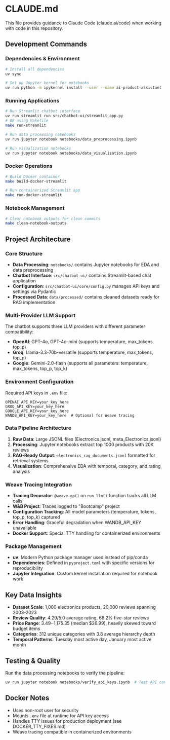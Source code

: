 # CLAUDE.md

This file provides guidance to Claude Code (claude.ai/code) when working with code in this repository.

## Development Commands

### Dependencies & Environment
```bash
# Install all dependencies
uv sync

# Set up Jupyter kernel for notebooks
uv run python -m ipykernel install --user --name ai-product-assistant
```

### Running Applications
```bash
# Run Streamlit chatbot interface
uv run streamlit run src/chatbot-ui/streamlit_app.py
# OR using Makefile
make run-streamlit

# Run data processing notebooks
uv run jupyter notebook notebooks/data_preprocessing.ipynb

# Run visualization notebooks  
uv run jupyter notebook notebooks/data_visualization.ipynb
```

### Docker Operations
```bash
# Build Docker container
make build-docker-streamlit

# Run containerized Streamlit app
make run-docker-streamlit
```

### Notebook Management
```bash
# Clear notebook outputs for clean commits
make clean-notebook-outputs
```

## Project Architecture

### Core Structure
- **Data Processing**: `notebooks/` contains Jupyter notebooks for EDA and data preprocessing
- **Chatbot Interface**: `src/chatbot-ui/` contains Streamlit-based chat application
- **Configuration**: `src/chatbot-ui/core/config.py` manages API keys and settings via Pydantic
- **Processed Data**: `data/processed/` contains cleaned datasets ready for RAG implementation

### Multi-Provider LLM Support
The chatbot supports three LLM providers with different parameter compatibility:
- **OpenAI**: GPT-4o, GPT-4o-mini (supports temperature, max_tokens, top_p)
- **Groq**: Llama-3.3-70b-versatile (supports temperature, max_tokens, top_p)  
- **Google**: Gemini-2.0-flash (supports all parameters: temperature, max_tokens, top_p, top_k)

### Environment Configuration
Required API keys in `.env` file:
```
OPENAI_API_KEY=your_key_here
GROQ_API_KEY=your_key_here  
GOOGLE_API_KEY=your_key_here
WANDB_API_KEY=your_key_here  # Optional for Weave tracing
```

### Data Pipeline Architecture
1. **Raw Data**: Large JSONL files (Electronics.jsonl, meta_Electronics.jsonl)
2. **Processing**: Jupyter notebooks extract top 1000 products with 20K reviews
3. **RAG-Ready Output**: `electronics_rag_documents.jsonl` formatted for retrieval systems
4. **Visualization**: Comprehensive EDA with temporal, category, and rating analysis

### Weave Tracing Integration
- **Tracing Decorator**: `@weave.op()` on `run_llm()` function tracks all LLM calls
- **W&B Project**: Traces logged to "Bootcamp" project
- **Configuration Tracking**: All model parameters (temperature, tokens, top_p, top_k) captured
- **Error Handling**: Graceful degradation when WANDB_API_KEY unavailable
- **Docker Support**: Special TTY handling for containerized environments

### Package Management
- **uv**: Modern Python package manager used instead of pip/conda
- **Dependencies**: Defined in `pyproject.toml` with specific versions for reproducibility
- **Jupyter Integration**: Custom kernel installation required for notebook work

## Key Data Insights
- **Dataset Scale**: 1,000 electronics products, 20,000 reviews spanning 2003-2023
- **Review Quality**: 4.29/5.0 average rating, 68.2% five-star reviews
- **Price Range**: $3.49-$1,175.35 (median $26.99), heavily skewed toward budget items
- **Categories**: 312 unique categories with 3.8 average hierarchy depth
- **Temporal Patterns**: Tuesday most active day, January most active month

## Testing & Quality
Run the data processing notebooks to verify the pipeline:
```bash
uv run jupyter notebook notebooks/verify_api_keys.ipynb  # Test API configuration
```

## Docker Notes
- Uses non-root user for security
- Mounts `.env` file at runtime for API key access
- Handles TTY issues for production deployment (see DOCKER_TTY_FIXES.md)
- Weave tracing compatible in containerized environments